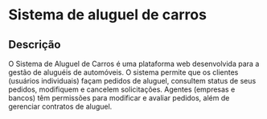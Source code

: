 # Sistema de aluguel de carros

## Descrição

O Sistema de Aluguel de Carros é uma plataforma web desenvolvida para a gestão de aluguéis de automóveis. O sistema permite que os clientes (usuários individuais) façam pedidos de aluguel, consultem status de seus pedidos, modifiquem e cancelem solicitações. Agentes (empresas e bancos) têm permissões para modificar e avaliar pedidos, além de gerenciar contratos de aluguel.

